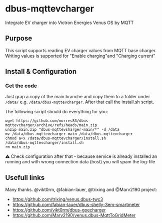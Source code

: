 # dbus-mqttevcharger
Integrate EV charger into Victron Energies Venus OS by MQTT

## Purpose
This script supports reading EV charger values from MQTT base charger. Writing values is supported for "Enable charging"and  "Charging current" 

## Install & Configuration
### Get the code
Just grap a copy of the main branche and copy them to a folder under `/data/` e.g. `/data/dbus-mqttevcharger`.
After that call the install.sh script.

The following script should do everything for you:
```
wget https://github.com/morres83/dbus-mqttevcharger/archive/refs/heads/main.zip
unzip main.zip "dbus-mqttevsharger-main/*" -d /data
mv /data/dbus-mqttevcharger-main /data/dbus-mqttevcharger
chmod a+x /data/dbus-mqttevcharger/install.sh
/data/dbus-mqttevcharger/install.sh
rm main.zip
```
⚠️ Check configuration after that - because service is already installed an running and with wrong connection data (host) you will spam the log-file

## Usefull links
Many thanks. @vikt0rm, @fabian-lauer, @trixing and @Marv2190 project:
- https://github.com/trixing/venus.dbus-twc3
- https://github.com/fabian-lauer/dbus-shelly-3em-smartmeter
- https://github.com/vikt0rm/dbus-goecharger
- https://github.com/Marv2190/venus.dbus-MqttToGridMeter
